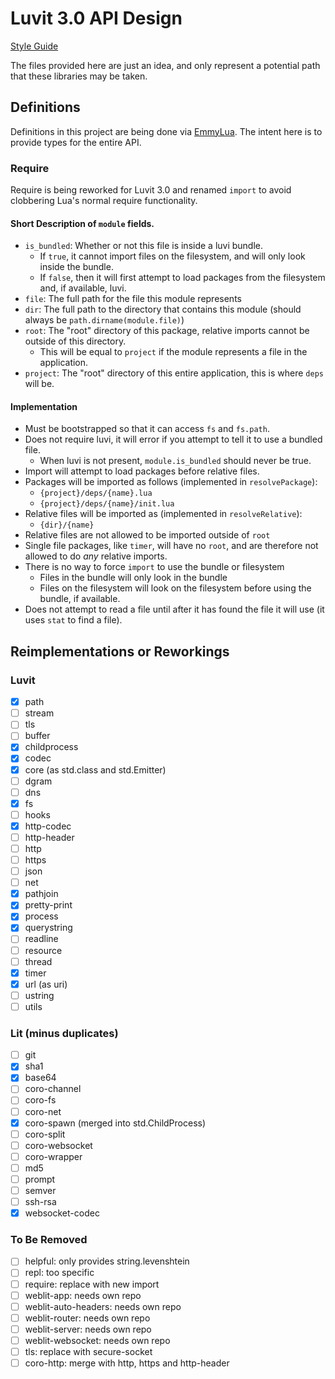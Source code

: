 
# Luvit 3.0 API Design

[Style Guide](https://github.com/truemedian/luvit-api-design/blob/master/style.md)

The files provided here are just an idea, and only represent a potential path
that these libraries may be taken.

## Definitions

Definitions in this project are being done via [EmmyLua](https://emmylua.github.io/).
The intent here is to provide types for the entire API.

### Require

Require is being reworked for Luvit 3.0 and renamed `import` to avoid clobbering Lua's normal require functionality.

#### Short Description of `module` fields.

- `is_bundled`: Whether or not this file is inside a luvi bundle.
    - If `true`, it cannot import files on the filesystem, and will only look inside the bundle.
    - If `false`, then it will first attempt to load packages from the filesystem and, if available, luvi.
- `file`: The full path for the file this module represents
- `dir`: The full path to the directory that contains this module (should always be `path.dirname(module.file)`)
- `root`: The "root" directory of this package, relative imports cannot be outside of this directory.
    - This will be equal to `project` if the module represents a file in the application.
- `project`: The "root" directory of this entire application, this is where `deps` will be.

#### Implementation

- Must be bootstrapped so that it can access `fs` and `fs.path`.
- Does not require luvi, it will error if you attempt to tell it to use a bundled file.
    - When luvi is not present, `module.is_bundled` should never be true.
- Import will attempt to load packages before relative files.
- Packages will be imported as follows (implemented in `resolvePackage`):
    - `{project}/deps/{name}.lua`
    - `{project}/deps/{name}/init.lua`
- Relative files will be imported as (implemented in `resolveRelative`):
    - `{dir}/{name}`
- Relative files are not allowed to be imported outside of `root`
- Single file packages, like `timer`, will have no `root`, and are therefore not allowed to do *any* relative imports.
- There is no way to force `import` to use the bundle or filesystem
    - Files in the bundle will only look in the bundle
    - Files on the filesystem will look on the filesystem before using the bundle, if available.
- Does not attempt to read a file until after it has found the file it will use (it uses `stat` to find a file).

## Reimplementations or Reworkings

### Luvit

- [x] path
- [ ] stream
- [ ] tls
- [ ] buffer
- [x] childprocess
- [x] codec
- [x] core (as std.class and std.Emitter)
- [ ] dgram
- [ ] dns
- [x] fs
- [ ] hooks
- [x] http-codec
- [ ] http-header
- [ ] http
- [ ] https
- [ ] json
- [ ] net
- [x] pathjoin
- [x] pretty-print
- [x] process
- [x] querystring
- [ ] readline
- [ ] resource
- [ ] thread
- [x] timer
- [x] url (as uri)
- [ ] ustring
- [ ] utils

### Lit (minus duplicates)

- [ ] git
- [x] sha1
- [x] base64
- [ ] coro-channel
- [ ] coro-fs
- [ ] coro-net
- [x] coro-spawn (merged into std.ChildProcess)
- [ ] coro-split
- [ ] coro-websocket
- [ ] coro-wrapper
- [ ] md5
- [ ] prompt
- [ ] semver
- [ ] ssh-rsa
- [x] websocket-codec

### To Be Removed

- [ ] helpful: only provides string.levenshtein
- [ ] repl: too specific
- [ ] require: replace with new import
- [ ] weblit-app: needs own repo
- [ ] weblit-auto-headers: needs own repo
- [ ] weblit-router: needs own repo
- [ ] weblit-server: needs own repo
- [ ] weblit-websocket: needs own repo
- [ ] tls: replace with secure-socket
- [ ] coro-http: merge with http, https and http-header
